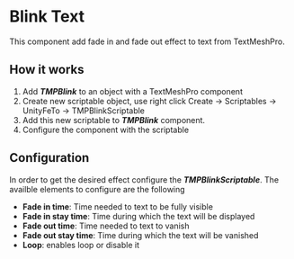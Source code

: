 # Blink Text
This component add fade in and fade out effect to text from TextMeshPro.

## How it works
1. Add __*TMPBlink*__ to an object with a TextMeshPro component
2. Create new scriptable object, use right click Create -> Scriptables -> UnityFeTo -> TMPBlinkScriptable
3. Add this new scriptable to __*TMPBlink*__ component.
4. Configure the component with the scriptable

## Configuration
In order to get the desired effect configure the __*TMPBlinkScriptable*__. The availble elements to configure are the following
- __Fade in time__: Time needed to text to be fully visible
- __Fade in stay time__: Time during which the text will be displayed
- __Fade out time__: Time needed to text to vanish
- __Fade out stay time__: Time during which the text will be vanished
- __Loop__: enables loop or disable it
